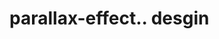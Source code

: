 # parallax-effect.. desgin                                                                                                                                                                                                                                                                                                                                                                                                                                                                              
